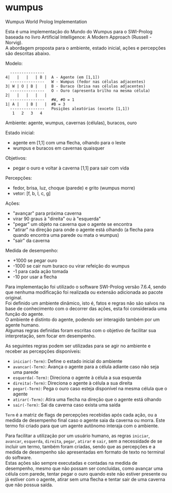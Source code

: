 # wumpus
Wumpus World Prolog Implementation

Esta é uma implementação do Mundo do Wumpus para o SWI-Prolog baseada no livro Artificial Intelligence: A Modern Approach (Russell - Norvig).  
A abordagem proposta para o ambiente, estado inicial, ações e percepções são descritas abaixo.

Modelo:
```
  ---------------
4|   |   |   | B |	A - Agente (em [1,1])
  ---------------	W - Wumpus (fedor nas células adjacentes)
3| W | O | B |   |	B - Buraco (brisa nas células adjacentes)
  ---------------	O - Ouro (apresenta brilho na mesma célula)
2|   |   |   |   |
  ---------------	#W, #O = 1
1| A |   | B |   |	#B = 3
  ---------------	Posições aleatórias (exceto [1,1])
   1   2   3   4
```
Ambiente: agente, wumpus, cavernas (células), buracos, ouro

Estado inicial:
- agente em [1,1] com uma flecha, olhando para o leste
- wumpus e buracos em cavernas quaisquer

Objetivos:
- pegar o ouro e voltar à caverna [1,1] para sair com vida
	
Percepções:
- fedor, brisa, luz, choque (parede) e grito (wumpus morre)
- vetor: [f, b, l, c, g]

Ações:
- "avançar" para próxima caverna
- virar 90 graus à "direita" ou à "esquerda"
- "pegar" um objeto na caverna que o agente se encontra
- "atirar" na direção para onde o agente está olhando
  (a flecha para quando encontra uma parede ou mata o wumpus)
- "sair" da caverna

Medida de desempenho:
- +1000 se pegar ouro
- -1000 se cair num buraco ou virar refeição do wumpus
- -1 para cada ação tomada
- -10 por usar a flecha

Para implementação foi utilizado o software SWI-Prolog versão 7.6.4, sendo que nenhuma modificação foi realizada ou extensão adicionada ao pacote original.  
Foi definido um ambiente dinâmico, isto é, fatos e regras não são salvos na base de conhecimento com o decorrer das ações, esta foi considerada uma função do agente.  
O ambiente é distinto do agente, podendo ser interagido também por um agente humano.  
Algumas regras definidas foram escritas com o objetivo de facilitar sua interpretação, sem focar em desempenho.

As seguintes regras podem ser utilizadas para se agir no ambiente e receber as percepções disponíveis:
- `iniciar(-Term)`: Define o estado inicial do ambiente
- `avancar(-Term)`: Avança o agente para a célula adiante caso não seja uma parede
- `esquerda(-Term)`: Direciona o agente à célula a sua esquerda
- `direita(-Term)`: Direciona o agente à célula a sua direita
- `pegar(-Term)`: Pega o ouro caso esteja disponível na mesma célula que o agente
- `atirar(-Term)`: Atira uma flecha na direção que o agente está olhando
- `sair(-Term)`: Sai da caverna caso exista uma saída

`Term` é a matriz de flags de percepções recebidas após cada ação, ou a medida de desempenho final caso o agente saia da caverna ou morra. Este termo foi criado para que um agente autônomo interaja com o ambiente.

Para facilitar a utilização por um usuário humano, as regras `iniciar`, `avancar`, `esquerda`, `direita`, `pegar`, `atirar` e `sair`, sem a necessidade de se incluir um termo, também foram criadas, sendo que as percepções e a medida de desempenho são apresentadas em formato de texto no terminal do software.  
Estas ações são sempre executadas e contadas na medida de desempenho, mesmo que não possam ser concluídas, como avançar uma célula com parede, tentar pegar o ouro quando este não estiver presente ou já estiver com o agente, atirar sem uma flecha e tentar sair de uma caverna que não possua saída.

